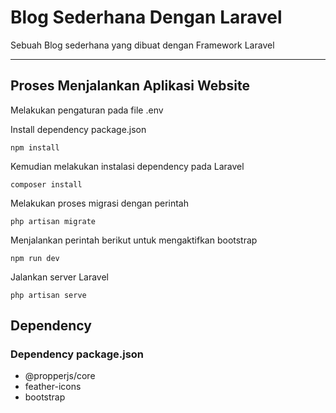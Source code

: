 # Blog Sederhana Dengan Laravel
Sebuah Blog sederhana yang dibuat dengan Framework Laravel

<hr>

## Proses Menjalankan Aplikasi Website

Melakukan pengaturan pada file .env

Install dependency package.json

```
npm install
```
Kemudian melakukan instalasi dependency pada Laravel

```
composer install
```

Melakukan proses migrasi dengan perintah

```
php artisan migrate
```

Menjalankan perintah berikut untuk mengaktifkan bootstrap

```
npm run dev
```

Jalankan server Laravel 

```
php artisan serve
```

## Dependency

### Dependency package.json

- @propperjs/core
- feather-icons
- bootstrap











